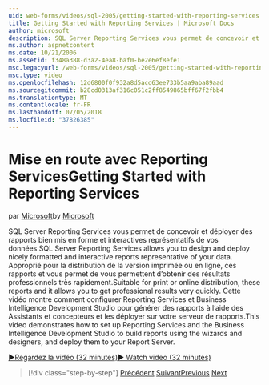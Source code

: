 ```yaml
---
uid: web-forms/videos/sql-2005/getting-started-with-reporting-services
title: Getting Started with Reporting Services | Microsoft Docs
author: microsoft
description: SQL Server Reporting Services vous permet de concevoir et déployer des rapports bien mis en forme et interactives représentatifs de vos données. Convient pour l’impression ou en ligne...
ms.author: aspnetcontent
ms.date: 10/21/2006
ms.assetid: f348a388-d3a2-4ea8-baf0-be2e6ef8efe1
msc.legacyurl: /web-forms/videos/sql-2005/getting-started-with-reporting-services
msc.type: video
ms.openlocfilehash: 12d6800f0f932a8d5acd63ee733b5aa9aba89aad
ms.sourcegitcommit: b28cd0313af316c051c2ff8549865bff67f2fbb4
ms.translationtype: MT
ms.contentlocale: fr-FR
ms.lasthandoff: 07/05/2018
ms.locfileid: "37826385"
---
```

<a name="getting-started-with-reporting-services"></a><span data-ttu-id="ce773-104">Mise en route avec Reporting Services</span><span class="sxs-lookup"><span data-stu-id="ce773-104">Getting Started with Reporting Services</span></span>
====================
<span data-ttu-id="ce773-105">par [Microsoft](https://github.com/microsoft)</span><span class="sxs-lookup"><span data-stu-id="ce773-105">by [Microsoft](https://github.com/microsoft)</span></span>

<span data-ttu-id="ce773-106">SQL Server Reporting Services vous permet de concevoir et déployer des rapports bien mis en forme et interactives représentatifs de vos données.</span><span class="sxs-lookup"><span data-stu-id="ce773-106">SQL Server Reporting Services allows you to design and deploy nicely formatted and interactive reports representative of your data.</span></span> <span data-ttu-id="ce773-107">Approprié pour la distribution de la version imprimée ou en ligne, ces rapports et vous permet de vous permettent d’obtenir des résultats professionnels très rapidement.</span><span class="sxs-lookup"><span data-stu-id="ce773-107">Suitable for print or online distribution, these reports and it allows you to get professional results very quickly.</span></span> <span data-ttu-id="ce773-108">Cette vidéo montre comment configurer Reporting Services et Business Intelligence Development Studio pour générer des rapports à l’aide des Assistants et concepteurs et les déployer sur votre serveur de rapports.</span><span class="sxs-lookup"><span data-stu-id="ce773-108">This video demonstrates how to set up Reporting Services and the Business Intelligence Development Studio to build reports using the wizards and designers, and deploy them to your Report Server.</span></span>

[<span data-ttu-id="ce773-109">&#9654;Regardez la vidéo (32 minutes)</span><span class="sxs-lookup"><span data-stu-id="ce773-109">&#9654; Watch video (32 minutes)</span></span>](https://channel9.msdn.com/Blogs/ASP-NET-Site-Videos/getting-started-with-reporting-services)

> [!div class="step-by-step"]
> <span data-ttu-id="ce773-110">[Précédent](using-sql-server-management-studio.md)
> [Suivant](building-and-customizing-reports-in-business-intelligence-development-studio.md)</span><span class="sxs-lookup"><span data-stu-id="ce773-110">[Previous](using-sql-server-management-studio.md)
[Next](building-and-customizing-reports-in-business-intelligence-development-studio.md)</span></span>
